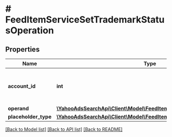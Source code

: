 # # FeedItemServiceSetTrademarkStatusOperation

## Properties

Name | Type | Description | Notes
------------ | ------------- | ------------- | -------------
**account_id** | **int** | &lt;ja&gt;アカウントIDです。&lt;/ja&gt;&lt;br&gt;&lt;en&gt;Account ID&lt;/en&gt; | 
**operand** | [**\YahooAdsSearchApi\Client\Model\FeedItemServiceSetTrademarkStatus[]**](FeedItemServiceSetTrademarkStatus.md) |  | 
**placeholder_type** | [**\YahooAdsSearchApi\Client\Model\FeedItemServicePlaceholderType**](FeedItemServicePlaceholderType.md) |  | 

[[Back to Model list]](../../README.md#documentation-for-models) [[Back to API list]](../../README.md#documentation-for-api-endpoints) [[Back to README]](../../README.md)


